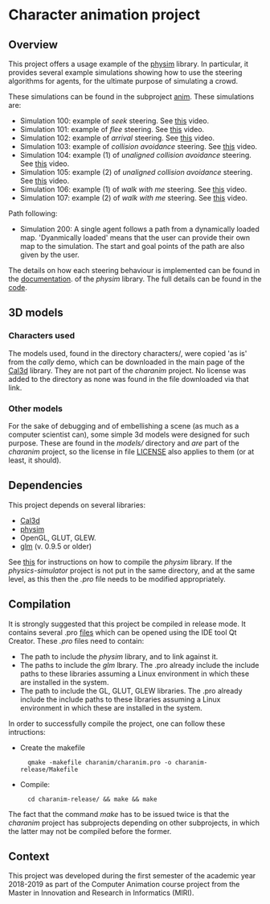 # Character animation project

## Overview

This project offers a usage example of the [physim](hhttps://github.com/lluisalemanypuig/physics-simulator/)
library. In particular, it provides several example simulations showing
how to use the steering algorithms for agents, for the ultimate purpose
of simulating a crowd.

These simulations can be found in the subproject
[anim](https://github.com/lluisalemanypuig/character-animation/tree/master/charanim/anim).
These simulations are:
- Simulation 100: example of _seek_ steering.
See [this](https://youtu.be/mrXKAWbpMrg) video.
- Simulation 101: example of _flee_ steering.
See [this](https://youtu.be/3nEgPSVR6Jc) video.
- Simulation 102: example of _arrival_ steering.
See [this](https://youtu.be/q4GoyllWeDo) video.
- Simulation 103: example of _collision avoidance_ steering.
See [this](https://youtu.be/oLG41e-VA8I) video.
- Simulation 104: example (1) of _unaligned collision avoidance_ steering.
See [this](https://youtu.be/Oy_2ld4sNNc) video.
- Simulation 105: example (2) of _unaligned collision avoidance_ steering.
See [this](https://youtu.be/0QkEuy_MnOQ) video.
- Simulation 106: example (1) of _walk with me_ steering.
 See [this](https://youtu.be/2MXQZmuyw5Q) video.
- Simulation 107: example (2) of _walk with me_ steering.
 See [this](https://youtu.be/YGUqM94e4lk) video.

Path following:
- Simulation 200: A single agent follows a path from a dynamically loaded
map. 'Dyanmically loaded' means that the user can provide their own map
to the simulation. The start and goal points of the path are also given
by the user.

The details on how each steering behaviour is implemented can be found
in the
[documentation](https://github.com/lluisalemanypuig/physics-simulator/tree/master/docs).
of the _physim_ library. The full details can be found in the
[code](https://github.com/lluisalemanypuig/physics-simulator/blob/master/physim/particles/agent_particle.cpp).

## 3D models

### Characters used

The models used, found in the directory characters/, were copied 'as is'
from the _cally_ demo, which can be downloaded in the main page of the
[Cal3d](https://mp3butcher.github.io/Cal3D/) library. They are not part
of the _charanim_ project. No license was added to the directory as none
was found in the file downloaded via that link.

### Other models

For the sake of debugging and of embellishing a scene (as much as a
computer scientist can), some simple 3d models were designed for such
purpose. These are found in the _models/_ directory and _are_ part of
the _charanim_ project, so the license in file [LICENSE]() also applies
to them (or at least, it should).

## Dependencies

This project depends on several libraries:
- [Cal3d](https://mp3butcher.github.io/)
- [physim](https://github.com/lluisalemanypuig/physics-simulator)
- OpenGL, GLUT, GLEW.
- [glm](https://glm.g-truc.net/0.9.9/index.html) (v. 0.9.5 or older)

See [this](hhttps://github.com/lluisalemanypuig/physics-simulator/blob/master/README.md)
for instructions on how to compile the _physim_ library. If the _physics-simulator_
project is not put in the same directory, and at the same level, as this
then the _.pro_ file needs to be modified appropriately.

## Compilation

It is strongly suggested that this project be compiled in release mode.
It contains several .pro [files](https://github.com/lluisalemanypuig/character-animation/tree/master/charanim)
which can be opened using the IDE tool Qt Creator. These _.pro_ files need
to contain:
- The path to include the _physim_ library, and to link against it.
- The paths to include the _glm_ lbrary. The .pro already include the
include paths to these libraries assuming a Linux environment in which
these are installed in the system.
- The path to include the GL, GLUT, GLEW libraries. The .pro already include
the include paths to these libraries assuming a Linux environment in which
these are installed in the system.

In order to successfully compile the project, one can follow these intructions:

- Create the makefile

		qmake -makefile charanim/charanim.pro -o charanim-release/Makefile

- Compile:
	
		cd charanim-release/ && make && make

The fact that the command _make_ has to be issued twice is that the
_charanim_ project has subprojects depending on other subprojects, in
which the latter may not be compiled before the former.

## Context

This project was developed during the first semester of the academic
year 2018-2019 as part of the Computer Animation course project from the
Master in Innovation and Research in Informatics (MIRI).
